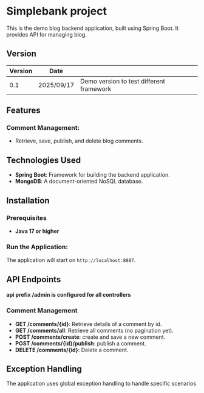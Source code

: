 
# Simplebank project

This is the demo blog backend application, built using Spring Boot. It provides API for managing blog. 

## Version
| Version | Date       |                                                                                                                                                                                        |                                                                        
|---------|------------|----------------------------------------------------------------------------------------------------------------------------------------------------------------------------------------|
| 0.1     | 2025/09/17 | Demo version to test different framework                                                                                                                                               |


## Features

### Comment Management:
- Retrieve, save, publish, and delete blog comments.

## Technologies Used
- **Spring Boot**: Framework for building the backend application.
- **MongoDB**: A document-oriented NoSQL database.


## Installation

### Prerequisites
- **Java 17 or higher**

### Run the Application:

The application will start on `http://localhost:8887`.


## API Endpoints
#### api prefix /admin is configured for all controllers

### Comment Management
- **GET /comments/{id}**: Retrieve details of a comment by id.
- **GET /comments/all**: Retrieve all comments (no pagination yet).
- **POST /comments/create**: create and save a new comment.
- **POST /comments/{id}/publish**: publish a comment.
- **DELETE /comments/{id}**: Delete a comment.


## Exception Handling
The application uses global exception handling to handle specific scenarios
